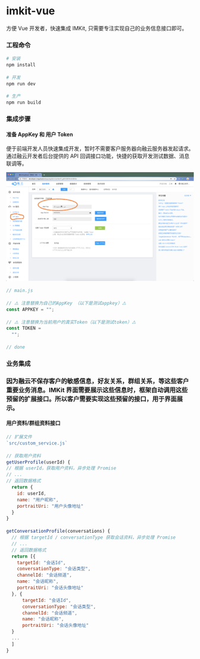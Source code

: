 # imkit-vue

方便 Vue 开发者，快速集成 IMKit, 只需要专注实现自己的业务信息接口即可。

### 工程命令

```bash
# 安装
npm install

# 开发
npm run dev

# 生产
npm run build
```

### 集成步骤

#### 准备 AppKey 和 用户 Token

便于前端开发人员快速集成开发，暂时不需要客户服务器向融云服务器发起请求。通过融云开发者后台提供的 API 回调接口功能，快捷的获取开发测试数据、消息联调等。

![如何准备开发者中心](./static/dev.png)

```javascript
// main.js

// ⚠️ 注意替换为自己的AppKey （以下是测试appkey）⚠️
const APPKEY = "";

// ⚠️ 注意替换为当前用户的真实Token（以下是测试token）⚠️
const TOKEN =
  "";

// done
```

### 业务集成

### 因为融云不保存客户的敏感信息，好友关系，群组关系，等这些客户重要业务消息。IMKit 界面需要展示这些信息时，框架自动调用这些预留的扩展接口。所以客户需要实现这些预留的接口，用于界面展示。

#### 用户资料/群组资料接口

```javascript
// 扩展文件
`src/custom_service.js`

// 获取用户资料
getUserProfile(userId) {
// 根据 userId，获取用户资料，异步处理 Promise
// ...
// 返回数据格式
  return {
    id: userId,
    name: "用户昵称",
    portraitUri: "用户头像地址"
  }
}

getConversationProfile(conversations) {
  // 根据 targetId / conversationType 获取会话资料，异步处理 Promise
  // ...
  // 返回数据格式
  return [{
    targetId: "会话Id",
    conversationType: "会话类型",
    channelId: "会话频道",
    name: "会话昵称",
    portraitUri: "会话头像地址"
  }, {
      targetId: "会话Id",
      conversationType: "会话类型",
      channelId: "会话频道",
      name: "会话昵称",
      portraitUri: "会话头像地址"
  }
  ...
  ]
}

```
